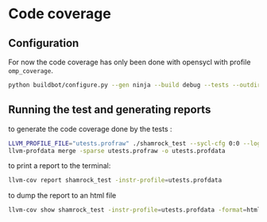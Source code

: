 # Code coverage


## Configuration

For now the code coverage has only been done with opensycl with profile `omp_coverage`.

```sh
python buildbot/configure.py --gen ninja --build debug --tests --outdir build_opensycl_cov --cxxpath ../sycl_cpl/OpenSYCL --compiler opensycl --profile omp_coverage
```

## Running the test and generating reports

to generate the code coverage done by the tests :
```sh
LLVM_PROFILE_FILE="utests.profraw" ./shamrock_test --sycl-cfg 0:0 --loglevel 0 --unittest
llvm-profdata merge -sparse utests.profraw -o utests.profdata
```

to print a report to the terminal:
```sh
llvm-cov report shamrock_test -instr-profile=utests.profdata
```

to dump the report to an html file
```sh
llvm-cov show shamrock_test -instr-profile=utests.profdata -format=html -output-dir=out_cov -Xdemangler c++filt -Xdemangler -n -ignore-filename-regex=".*\Tests.cpp$|.*\Tests.hpp$|.*\shamtest.cpp|.*\shamtest.hpp|.*\main_test.cpp|.*\aliases.hpp"
```
